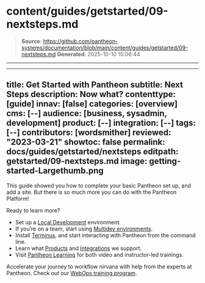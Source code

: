 # content/guides/getstarted/09-nextsteps.md

> **Source**: https://github.com/pantheon-systems/documentation/blob/main/content/guides/getstarted/09-nextsteps.md
> **Generated**: 2025-10-10 15:06:44

---

---
title: Get Started with Pantheon
subtitle: Next Steps
description: Now what?
contenttype: [guide]
innav: [false]
categories: [overview]
cms: [--]
audience: [business, sysadmin, development]
product: [--]
integration: [--]
tags: [--]
contributors: [wordsmither]
reviewed: "2023-03-21"
showtoc: false
permalink: docs/guides/getstarted/nextsteps
editpath: getstarted/09-nextsteps.md
image: getting-started-Largethumb.png
---

This guide showed you how to complete your basic Pantheon set up, and add a site. But there is so much more you can do with the Pantheon Platform!

Ready to learn more?

- Set up a [Local Development](/guides/local-development) environment.
- If you’re on a team, start using [Multidev environments](/guides/multidev).
- Install [Terminus](/terminus), and start interacting with Pantheon from the command line.
- Learn what [Products](/products) and [Integrations](/integrations) we support.
- Visit [Pantheon Learning](https://learning.pantheon.io/) for both video and instructor-led trainings.

<Enablement title="Are you an agency?" link="https://pantheon.io/solutions/web-agency-success-tools?docs" >

Accelerate your journey to workflow nirvana with help from the experts at
Pantheon. Check out our [WebOps training program](https://pantheon.io/solutions/web-agency-success-tools?docs).

</Enablement>
